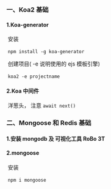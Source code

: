 ### 一、Koa2 基础

#### 1.Koa-generator

​	安装

​	`npm install -g koa-generator`

​	创建项目( -e 说明使用的 ejs 模板引擎)

​	`koa2 -e projectname`

#### 2.Koa 中间件

​	洋葱头， 注意 `await next()`

### 二、Mongoose 和 Redis 基础

#### 1.安装 mongodb 及 可视化工具 RoBo 3T

#### 2.mongoose

​	安装

​	`npm i mongoose`